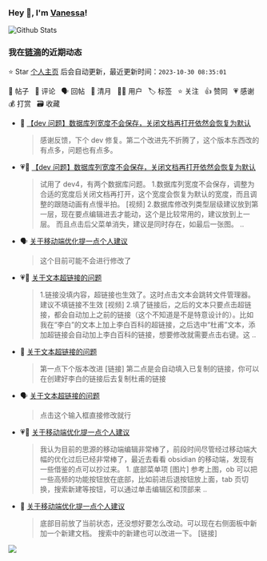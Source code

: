 ### Hey 👋, I'm [Vanessa](http://vanessa.b3log.org/)!

![Github Stats](https://github-readme-stats.vercel.app/api?username=Vanessa219&show_icons=true)

<!--events start -->

### 我在[链滴](https://ld246.com)的近期动态

⭐️ Star [个人主页](https://github.com/Vanessa219/Vanessa219) 后会自动更新，最近更新时间：`2023-10-30 08:35:01`

📝 帖子 &nbsp; 💬 评论 &nbsp; 🗣 回帖 &nbsp; 🌙 清月 &nbsp; 👨‍💻 用户 &nbsp; 🏷️ 标签 &nbsp; ⭐️ 关注 &nbsp; 👍 赞同 &nbsp; 💗 感谢 &nbsp; 💰 打赏 &nbsp; 🗃 收藏

* 💬 [【dev 问题】数据库列宽度不会保存，关闭文档再打开依然会恢复为默认](https://ld246.com/article/1698591240662/comment/1698597918045#comments)

  > 感谢反馈，下个 dev 修复。第二个改进先不折腾了，这个版本东西改的有点多，问题也有点多。
* 💗📝 [【dev 问题】数据库列宽度不会保存，关闭文档再打开依然会恢复为默认](https://ld246.com/article/1698591240662)

  > 试用了 dev4，有两个数据库问题。 1.数据库列宽度不会保存，调整为合适的宽度后关闭文档再打开，这个宽度会恢复为默认的宽度，而且调整的跟随动画有点慢半拍。 [视频] 2.数据库修改列类型层级建议放到第一层，现在要点编辑进去才能动，这个是比较常用的，建议放到上一层。 而且点击后父菜单消失，建议是同时存在，如最后一张图。 ..
* 🗣 [关于移动端优化提一点个人建议](https://ld246.com/article/1698496695391/comment/1698577902612#comments)

  > 这个目前可能不会进行修改了
* 💗📝 [关于文本超链接的问题](https://ld246.com/article/1698551849126)

  > 1.链接没填内容，超链接也生效了。这时点击文本会跳转文件管理器。建议不填链接不生效 [视频] 2.填了链接后，之后的文本只要点击超链接，都会自动加上之前的链接（这个不知道是不是特意设计的）。比如我在“李白”的文本上加上李白百科的超链接，之后选中“杜甫”文本，添加超链接会自动加上李白百科的链接，想要修改就需要点击右键。这 ..
* 💬 [关于文本超链接的问题](https://ld246.com/article/1698551849126/comment/1698571533241#comments)

  > 第一点下个版本改进 [链接] 第二点是会自动填入已复制的链接，你可以在创建好李白的链接后去复制杜甫的链接
* 🗣 [关于文本超链接的问题](https://ld246.com/article/1698551849126/comment/1698567064193#comments)

  > 点击这个输入框直接修改就行
* 💗📝 [关于移动端优化提一点个人建议](https://ld246.com/article/1698496695391)

  > 我认为目前的思源的移动端编辑非常棒了，前段时间尽管经过移动端大幅的优化过后已经非常棒了，最近去看看 obsidian 的移动端，发现有一些借鉴的点可以抄过来。 1. 底部菜单项 [图片] 参考上图，ob 可以把一些高频的功能按钮放在底部，比如前进后退按钮放上面，tab 页切换，搜索新建等按钮，可以通过单击编辑区和顶部来 ..
* 💬 [关于移动端优化提一点个人建议](https://ld246.com/article/1698496695391/comment/1698510333121#comments)

  > 底部目前放了当前状态，还没想好要怎么改动。可以现在右侧面板中新加一个新建文档。 搜索中的新建也可以改进一下。 [链接]


<!--events end -->

<a title="Hits" target="_blank" href="https://github.com/Vanessa219/Vanessa219"><img src="https://hits.b3log.org/Vanessa219/Vanessa219.svg"></a>
